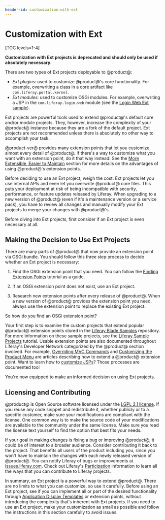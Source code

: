 ```yaml
---
header-id: customization-with-ext
---
```


# Customization with Ext

[TOC levels=1-4]

**Customization with Ext projects is deprecated and should only be used if
absolutely necessary.**

There are two types of Ext projects deployable to @product@:

- *Ext plugins*: used to customize @product@'s core functionality. For example,
  overwriting a class in a core artifact like `com.liferay.portal.kernel`.
- *Ext modules*: used to customize OSGi modules. For example, overwriting a JSP
  in the `com.liferay.login.web` module (see the
  [Login Web Ext sample](/docs/7-1/reference/-/knowledge_base/r/login-web-ext)).

Ext projects are powerful tools used to extend @product@'s default core and/or
module projects. They, however, increase the complexity of your @product@
instance because they are a fork of the default project. Ext projects are not
recommended unless there is absolutely no other way to accomplish your task.

@product-ver@ provides many extension points that let you
customize almost every detail of @product@. If there's a way to customize what
you want with an extension point, do it that way instead. See the
[More Extensible, Easier to Maintain](/docs/7-1/tutorials/-/knowledge_base/t/benefits-of-liferay-7-for-liferay-6-developers#more-extensible-easier-to-maintain)
section for more details on the advantages of using @product@'s extension
points.

Before deciding to use an Ext project, weigh the cost. Ext projects let you use
internal APIs and even let you overwrite @product@ core files. This puts
your deployment at risk of being incompatible with security, performance, or
feature updates released by Liferay. When upgrading to a new version of
@product@ (even if it's a maintenance version or a service pack), you have to
review all changes and manually modify your Ext projects to merge your changes
with @product@'s.

Before diving into Ext projects, first consider if an Ext project is even
necessary at all.

## Making the Decision to Use Ext Projects

There are many parts of @product@ that now provide an extension point via OSGi
bundle. You should follow this three step process to decide whether an Ext
project is necessary:

1.  Find the OSGi extension point that you need. You can follow the
    [Finding Extension Points](/docs/7-1/tutorials/-/knowledge_base/t/finding-extension-points)
    tutorial as a guide.

2.  If an OSGi extension point does not exist, use an Ext project.

3.  Research new extension points after every release of @product@. When a new
    version of @product@ provides the extension point you need, always use the
    extension point to replace the existing Ext project.

So how do you find an OSGi extension point?

Your first step is to examine the custom projects that extend popular @product@
extension points stored in the
[Liferay Blade Samples](https://github.com/liferay/liferay-blade-samples)
repository. For
more information on these sample projects, see the
[Liferay Sample Projects](/docs/7-1/tutorials/-/knowledge_base/t/liferay-sample-projects)
tutorial. Usable extension points are also documented throughout Liferay's
Developer Network categorized by the @product@ section involved. For example,
[Overriding MVC Commands](/docs/7-1/tutorials/-/knowledge_base/t/overriding-mvc-commands)
and
[Customizing the Product Menu](/docs/7-1/tutorials/-/knowledge_base/t/customizing-the-product-menu)
are articles describing how to extend a @product@ extension point. Want to
learn how to
[customize JSPs](/docs/7-1/tutorials/-/knowledge_base/t/customizing-jsps)?
Those processes are documented too!

You're now equipped to make an informed decision on using Ext projects.

## Licensing and Contributing

@product@ is Open Source software licensed under the 
[LGPL 2.1 license](http://www.gnu.org/licenses/lgpl-2.1.html).
If you reuse any code snippet and redistribute it, whether publicly or to a
specific customer, make sure your modifications are compliant with the license.
One common way is to make the source code of your modifications are available to
the community under the same license. Make sure you read the license text
yourself to find the option that best fits your needs. 

If your goal in making changes is fixing a bug or improving @product@, it could
be of interest to a broader audience. Consider contributing it back to the
project. That benefits all users of the product including you, since you won't
have to maintain the changes with each newly released version of @product@. You
can notify Liferay of bugs or improvements at
[issues.liferay.com](http://issues.liferay.com). Check out Liferay's
[Participation](/participate/contribute-a-feature) information to learn all the
ways that you can contribute to Liferay projects. 

In summary, an Ext project is a powerful way to extend @product@. There are no
limits to what you can customize, so use it carefully. Before using
an Ext project, see if you can implement all or part of the desired functionality
through
[Application Display Templates](/docs/7-1/user/-/knowledge_base/u/styling-apps-and-assets)
or extension points, without introducing the complexity that's inherent with Ext
projects. If you need to use an Ext project, make your customization as small as
possible and follow the instructions in this section carefully to avoid issues.

